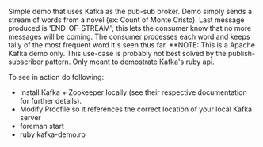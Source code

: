 Simple demo that uses Kafka as the pub-sub broker. Demo simply sends a stream of words from a novel (ex: Count of Monte Cristo). Last message produced is 'END-OF-STREAM'; this lets the consumer know that no more messages will be coming. 
The consumer processes each word and keeps tally of the most frequent word it's seen thus far.
**NOTE: This is a Apache Kafka demo only. This use-case is probably not best solved by the publish-subscriber pattern. Only meant to demostrate Kafka's ruby api.


To see in action do following:
- Install Kafka + Zookeeper locally (see their respective documentation for further details).
- Modify Procfile so it references the correct location of your local Kafka server
- foreman start
- ruby kafka-demo.rb

 
